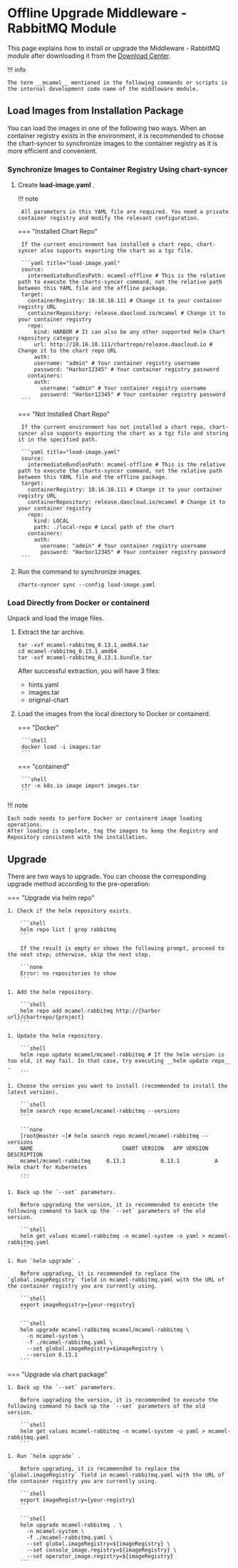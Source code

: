 # Offline Upgrade Middleware - RabbitMQ Module

This page explains how to install or upgrade the Middleware - RabbitMQ module after downloading it from the [Download Center](../../../download/index.md).

!!! info

    The term __mcamel__ mentioned in the following commands or scripts is the internal development code name of the middleware module.

## Load Images from Installation Package

You can load the images in one of the following two ways. When an container registry exists in the environment, it is recommended to choose the chart-syncer to synchronize images to the container registry as it is more efficient and convenient.

### Synchronize Images to Container Registry Using chart-syncer

1. Create __load-image.yaml__ .

    !!! note

        All parameters in this YAML file are required. You need a private container registry and modify the relevant configuration.

    === "Installed Chart Repo"

        If the current environment has installed a chart repo, chart-syncer also supports exporting the chart as a tgz file.

        ```yaml title="load-image.yaml"
        source:
          intermediateBundlesPath: mcamel-offline # This is the relative path to execute the charts-syncer command, not the relative path between this YAML file and the offline package.
        target:
          containerRegistry: 10.16.10.111 # Change it to your container registry URL
          containerRepository: release.daocloud.io/mcamel # Change it to your container registry
          repo:
            kind: HARBOR # It can also be any other supported Helm Chart repository category
            url: http://10.16.10.111/chartrepo/release.daocloud.io # Change it to the chart repo URL
            auth:
            username: "admin" # Your container registry username
            password: "Harbor12345" # Your container registry password
          containers:
            auth:
              username: "admin" # Your container registry username
              password: "Harbor12345" # Your container registry password
        ```

    === "Not Installed Chart Repo"

        If the current environment has not installed a chart repo, chart-syncer also supports exporting the chart as a tgz file and storing it in the specified path.

        ```yaml title="load-image.yaml"
        source:
          intermediateBundlesPath: mcamel-offline # This is the relative path to execute the charts-syncer command, not the relative path between this YAML file and the offline package.
        target:
          containerRegistry: 10.16.10.111 # Change it to your container registry URL
          containerRepository: release.daocloud.io/mcamel # Change it to your container registry
          repo:
            kind: LOCAL
            path: ./local-repo # Local path of the chart
          containers:
            auth:
              username: "admin" # Your container registry username
              password: "Harbor12345" # Your container registry password
        ```

1. Run the command to synchronize images.

    ```shell
    charts-syncer sync --config load-image.yaml
    ```

### Load Directly from Docker or containerd

Unpack and load the image files.

1. Extract the tar archive.

    ```shell
    tar -xvf mcamel-rabbitmq_0.13.1_amd64.tar
    cd mcamel-rabbitmq_0.13.1_amd64
    tar -xvf mcamel-rabbitmq_0.13.1.bundle.tar
    ```

    After successful extraction, you will have 3 files:

    - hints.yaml
    - images.tar
    - original-chart

2. Load the images from the local directory to Docker or containerd.

    === "Docker"

        ```shell
        docker load -i images.tar
        ```

    === "containerd"

        ```shell
        ctr -n k8s.io image import images.tar
        ```

!!! note

    Each node needs to perform Docker or containerd image loading operations.
    After loading is complete, tag the images to keep the Registry and Repository consistent with the installation.

## Upgrade

There are two ways to upgrade. You can choose the corresponding upgrade method according to the pre-operation:

=== "Upgrade via helm repo"

    1. Check if the helm repository exists.

        ```shell
        helm repo list | grep rabbitmq
        ```

        If the result is empty or shows the following prompt, proceed to the next step; otherwise, skip the next step.

        ```none
        Error: no repositories to show
        ```

    1. Add the helm repository.

        ```shell
        helm repo add mcamel-rabbitmq http://{harbor url}/chartrepo/{project}
        ```

    1. Update the helm repository.

        ```shell
        helm repo update mcamel/mcamel-rabbitmq # If the helm version is too old, it may fail. In that case, try executing __helm update repo__ .
        ```

    1. Choose the version you want to install (recommended to install the latest version).

        ```shell
        helm search repo mcamel/mcamel-rabbitmq --versions
        ```

        ```none
        [root@master ~]# helm search repo mcamel/mcamel-rabbitmq --versions
        NAME                            CHART VERSION   APP VERSION     DESCRIPTION               
        mcamel/mcamel-rabbitmq     0.13.1           0.13.1           A Helm chart for Kubernetes
        ...
        ```

    1. Back up the `--set` parameters.

        Before upgrading the version, it is recommended to execute the following command to back up the `--set` parameters of the old version.

        ```shell
        helm get values mcamel-rabbitmq -n mcamel-system -o yaml > mcamel-rabbitmq.yaml
        ```

    1. Run `helm upgrade` .

        Before upgrading, it is recommended to replace the  `global.imageRegistry` field in mcamel-rabbitmq.yaml with the URL of the container registry you are currently using.

        ```shell
        export imageRegistry={your-registry}
        ```

        ```shell
        helm upgrade mcamel-rabbitmq mcamel/mcamel-rabbitmq \
          -n mcamel-system \
          -f ./mcamel-rabbitmq.yaml \
          --set global.imageRegistry=$imageRegistry \
          --version 0.13.1
        ```

=== "Upgrade via chart package"

    1. Back up the `--set` parameters.

        Before upgrading the version, it is recommended to execute the following command to back up the `--set` parameters of the old version.

        ```shell
        helm get values mcamel-rabbitmq -n mcamel-system -o yaml > mcamel-rabbitmq.yaml
        ```

    1. Run `helm upgrade` .

        Before upgrading, it is recommended to replace the  `global.imageRegistry` field in mcamel-rabbitmq.yaml with the URL of the container registry you are currently using.

        ```shell
        export imageRegistry={your-registry}
        ```

        ```shell
        helm upgrade mcamel-rabbitmq . \
          -n mcamel-system \
          -f ./mcamel-rabbitmq.yaml \
          --set global.imageRegistry=${imageRegistry} \
          --set console_image.registry=${imageRegistry} \ 
          --set operator_image.registry=${imageRegistry}
        ```

